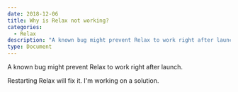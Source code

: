 ```yaml
---
date: 2018-12-06
title: Why is Relax not working?
categories:
  - Relax
description: "A known bug might prevent Relax to work right after launch. Restarting Relax will fix it."
type: Document
---
```


A known bug might prevent Relax to work right after launch.

Restarting Relax will fix it. I'm working on a solution.
